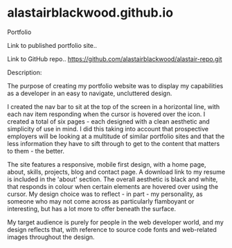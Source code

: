 # alastairblackwood.github.io

Portfolio

Link to published portfolio site..

Link to GitHub repo.. https://github.com/alastairblackwood/alastair-repo.git

Description:

The purpose of creating my portfolio website was to display my capabilities as a developer in an easy to navigate, uncluttered design.

I created the nav bar to sit at the top of the screen in a horizontal line, with each nav item responding when the cursor is hovered over the icon.
I created a total of six pages - each designed with a clean aesthetic and simplicity of use in mind. I did this taking into account that prospective employers will be looking at a multitude of similar portfolio sites and that the less information they have to sift through to get to the content that matters to them - the better.

The site features a responsive, mobile first design, with a home page, about, skills, projects, blog and contact page. A download link to my resume is included in the 'about' section. The overall aesthetic is black and white, that responds in colour when certain elements are hovered over using the cursor. My design choice was to reflect - in part - my personality, as someone who may not come across as particularly flamboyant or interesting, but has a lot more to offer beneath the surface.

My target audience is purely for people in the web developer world, and my design reflects that, with reference to source code fonts and web-related images throughout the design.
